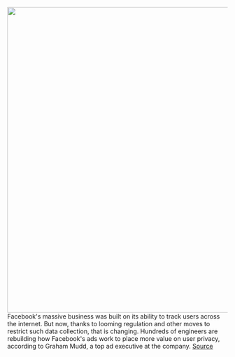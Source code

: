<img src='https://cdn.vox-cdn.com/thumbor/B6t65zSBT_m0w1ZDXXvEWy-p2Is=/0x0:2040x1360/1200x800/filters:focal(857x517:1183x843)/cdn.vox-cdn.com/uploads/chorus_image/image/69710038/Facebook_ads.0.jpg' width='700px' /><br/>
Facebook's massive business was built on its ability to track users across the internet. But now, thanks to looming regulation and other moves to restrict such data collection, that is changing. Hundreds of engineers are rebuilding how Facebook's ads work to place more value on user privacy, according to Graham Mudd, a top ad executive at the company.
<a href='https://www.theverge.com/2021/8/11/22619639/facebook-plans-privacy-focused-advertising-revamp'> Source <a/>